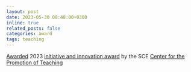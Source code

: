 ```yaml
---
layout: post
date: 2023-05-30 08:48:00+0300 
inline: true
related_posts: false
categories: award
tags: teaching
---
```


[Awarded](https://www.sce.ac.il/filestock/file/1685424818435-0.pdf)  2023 [initiative and innovation award](https://www.sce.ac.il/academic-services/teaching-promotion/award) by the SCE [Center for the Promotion of Teaching](https://en.sce.ac.il/academic_reach/promotion-of-teaching)